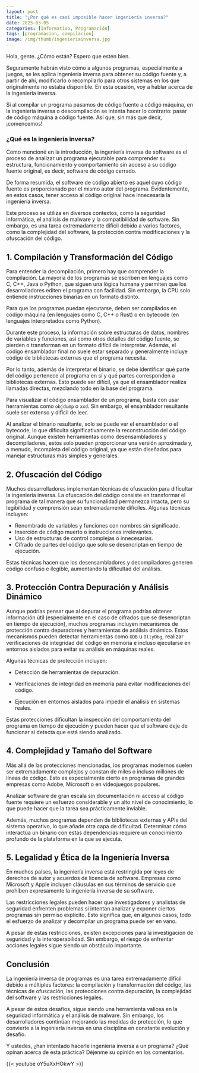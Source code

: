 ```yaml
---
layout: post
title: "¿Por qué es casi imposible hacer ingeniería inversa?"
date: 2025-03-05
categories: [Informativo, Programación]
tags: [programacion, compilacion]
image: /img/thumb/ingenieriainversa.jpg
---
```

Hola, gente. ¿Cómo están? Espero que estén bien.

Seguramente habrán visto cómo a algunos programas, especialmente a juegos, se les aplica ingeniería inversa para obtener su código fuente y, a partir de ahí, modificarlo o recompilarlo para otros sistemas en los que originalmente no estaba disponible. En esta ocasión, voy a hablar acerca de la ingeniería inversa.

Si al compilar un programa pasamos de código fuente a código máquina, en la ingeniería inversa o descompilación se intenta hacer lo contrario: pasar de código máquina a código fuente. Así que, sin más que decir, ¡comencemos!

### ¿Qué es la ingeniería inversa?

Como mencioné en la introducción, la ingeniería inversa de software es el proceso de analizar un programa ejecutable para comprender su estructura, funcionamiento y comportamiento sin acceso a su código fuente original, es decir, software de código cerrado.

De forma resumida, el software de código abierto es aquel cuyo código fuente es proporcionado por el mismo autor del programa. Evidentemente, en estos casos, tener acceso al código original hace innecesaria la ingeniería inversa.

Este proceso se utiliza en diversos contextos, como la seguridad informática, el análisis de malware y la compatibilidad de software. Sin embargo, es una tarea extremadamente difícil debido a varios factores, como la complejidad del software, la protección contra modificaciones y la ofuscación del código.

## 1. Compilación y Transformación del Código

Para entender la decompilación, primero hay que comprender la compilación. La mayoría de los programas se escriben en lenguajes como C, C++, Java o Python, que siguen una lógica humana y permiten que los desarrolladores editen el programa con facilidad. Sin embargo, la CPU solo entiende instrucciones binarias en un formato distinto.

Para que los programas puedan ejecutarse, deben ser compilados en código máquina (en lenguajes como C, C++ o Rust) o en bytecode (en lenguajes interpretados como Python).

Durante este proceso, la información sobre estructuras de datos, nombres de variables y funciones, así como otros detalles del código fuente, se pierden o transforman en un formato difícil de interpretar. Además, el código ensamblador final no suele estar separado y generalmente incluye código de bibliotecas externas que el programa necesita.

Por lo tanto, además de interpretar el binario, se debe identificar qué parte del código pertenece al programa en sí y qué partes corresponden a bibliotecas externas. Esto puede ser difícil, ya que el ensamblador realiza llamadas directas, mezclando todo en la base del programa.

Para visualizar el código ensamblador de un programa, basta con usar herramientas como `objdump` o `xxd`. Sin embargo, el ensamblador resultante suele ser extenso y difícil de leer.

Al analizar el binario resultante, solo se puede ver el ensamblador o el bytecode, lo que dificulta significativamente la reconstrucción del código original. Aunque existen herramientas como desensambladores y decompiladores, estos solo pueden proporcionar una versión aproximada y, a menudo, incompleta del código original, ya que están diseñados para manejar estructuras más simples y generales.

## 2. Ofuscación del Código

Muchos desarrolladores implementan técnicas de ofuscación para dificultar la ingeniería inversa. La ofuscación del código consiste en transformar el programa de tal manera que su funcionalidad permanezca intacta, pero su legibilidad y comprensión sean extremadamente difíciles. Algunas técnicas incluyen:

- Renombrado de variables y funciones con nombres sin significado. 
- Inserción de código muerto o instrucciones irrelevantes. 
- Uso de estructuras de control complejas o innecesarias. 
- Cifrado de partes del código que solo se desencriptan en tiempo de ejecución.

Estas técnicas hacen que los desensambladores y decompiladores generen código confuso e ilegible, aumentando la dificultad del análisis.

## 3. Protección Contra Depuración y Análisis Dinámico

Aunque podrías pensar que al depurar el programa podrías obtener información útil (especialmente en el caso de cifrados que se desencriptan en tiempo de ejecución), muchos programas incluyen mecanismos de protección contra depuradores y herramientas de análisis dinámico. Estos mecanismos pueden detectar herramientas como `GDB` u `OllyDbg`, realizar verificaciones de integridad del código en memoria e incluso ejecutarse en entornos aislados para evitar su análisis en máquinas reales.

Algunas técnicas de protección incluyen:
- Detección de herramientas de depuración.

- Verificaciones de integridad en memoria para evitar modificaciones del código. 
- Ejecución en entornos aislados para impedir el análisis en sistemas reales.

Estas protecciones dificultan la inspección del comportamiento del programa en tiempo de ejecución y pueden hacer que el software deje de funcionar si detecta que está siendo analizado.

## 4. Complejidad y Tamaño del Software

Más allá de las protecciones mencionadas, los programas modernos suelen ser extremadamente complejos y constan de miles o incluso millones de líneas de código. Esto es especialmente cierto en programas de grandes empresas como Adobe, Microsoft o en videojuegos populares.

Analizar software de gran escala sin documentación ni acceso al código fuente requiere un esfuerzo considerable y un alto nivel de conocimiento, lo que puede hacer que la tarea sea prácticamente inviable.

Además, muchos programas dependen de bibliotecas externas y APIs del sistema operativo, lo que añade otra capa de dificultad. Determinar cómo interactúa un binario con estas dependencias requiere un conocimiento profundo de la plataforma en la que se ejecuta.

## 5. Legalidad y Ética de la Ingeniería Inversa

En muchos países, la ingeniería inversa está restringida por leyes de derechos de autor y acuerdos de licencia de software. Empresas como Microsoft y Apple incluyen cláusulas en sus términos de servicio que prohíben expresamente la ingeniería inversa de su software.

Las restricciones legales pueden hacer que investigadores y analistas de seguridad enfrenten problemas si intentan analizar y exponer ciertos programas sin permiso explícito. Esto significa que, en algunos casos, todo el esfuerzo de analizar y decompilar un programa puede ser en vano.

A pesar de estas restricciones, existen excepciones para la investigación de seguridad y la interoperabilidad. Sin embargo, el riesgo de enfrentar acciones legales sigue siendo un obstáculo importante.

## Conclusión

La ingeniería inversa de programas es una tarea extremadamente difícil debido a múltiples factores: la compilación y transformación del código, las técnicas de ofuscación, las protecciones contra depuración, la complejidad del software y las restricciones legales.

A pesar de estos desafíos, sigue siendo una herramienta valiosa en la seguridad informática y el análisis de malware. Sin embargo, los desarrolladores continúan mejorando las medidas de protección, lo que convierte a la ingeniería inversa en una disciplina en constante evolución y desafío.

Y ustedes, ¿han intentado hacerle ingeniería inversa a un programa? ¿Qué opinan acerca de esta práctica? Déjenme su opinión en los comentarios.

{{< youtube oY5uXxHOkwY >}}
